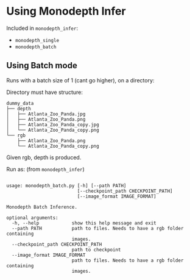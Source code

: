 # Using Monodepth Infer

Included in `monodepth_infer`:
* `monodepth_single`
* `monodepth_batch`

## Using Batch mode

Runs with a batch size of 1 (cant go higher), on a directory:

Directory must have structure:
```
dummy_data
├── depth
│   ├── Atlanta_Zoo_Panda.jpg
│   ├── Atlanta_Zoo_Panda.png
│   ├── Atlanta_Zoo_Panda_copy.jpg
│   └── Atlanta_Zoo_Panda_copy.png
└── rgb
    ├── Atlanta_Zoo_Panda.png
    └── Atlanta_Zoo_Panda_copy.png
```

Given rgb, depth is produced.

Run as: (from `monodepth_infer`)

```

usage: monodepth_batch.py [-h] [--path PATH]
                          [--checkpoint_path CHECKPOINT_PATH]
                          [--image_format IMAGE_FORMAT]

Monodepth Batch Inference.

optional arguments:
  -h, --help            show this help message and exit
  --path PATH           path to files. Needs to have a rgb folder containing
                        images.
  --checkpoint_path CHECKPOINT_PATH
                        path to checkpoint
  --image_format IMAGE_FORMAT
                        path to files. Needs to have a rgb folder containing
                        images.
```
